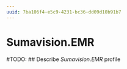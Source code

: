 ```yaml
---
uuid: 7ba106f4-e5c9-4231-bc36-dd09d10b91b7
---
```



# Sumavision.EMR


#TODO: ## Describe *Sumavision.EMR* profile

